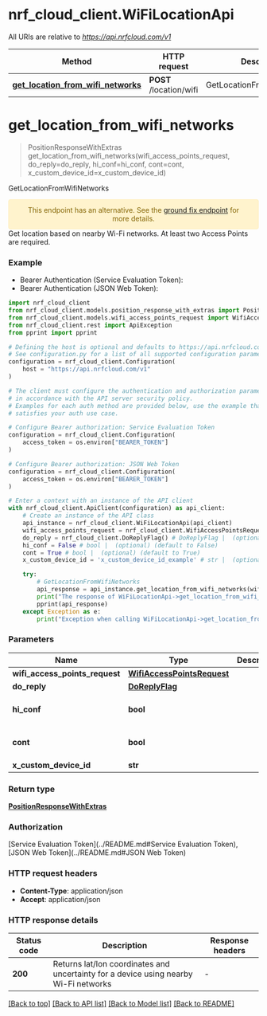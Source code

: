 # nrf_cloud_client.WiFiLocationApi

All URIs are relative to *https://api.nrfcloud.com/v1*

Method | HTTP request | Description
------------- | ------------- | -------------
[**get_location_from_wifi_networks**](WiFiLocationApi.md#get_location_from_wifi_networks) | **POST** /location/wifi | GetLocationFromWifiNetworks


# **get_location_from_wifi_networks**
> PositionResponseWithExtras get_location_from_wifi_networks(wifi_access_points_request, do_reply=do_reply, hi_conf=hi_conf, cont=cont, x_custom_device_id=x_custom_device_id)

GetLocationFromWifiNetworks

<div style="background-color: #fff3cd; color: #856404; text-align: center; border: 1px solid #ffeeba; border-radius: .25rem; padding: .75rem 1.25rem">This endpoint has an alternative. See the <a href="#tag/Ground-Fix">ground fix endpoint</a> for more details.</div>
Get location based on nearby Wi-Fi networks. At least two Access Points are required.

### Example

* Bearer Authentication (Service Evaluation Token):
* Bearer Authentication (JSON Web Token):

```python
import nrf_cloud_client
from nrf_cloud_client.models.position_response_with_extras import PositionResponseWithExtras
from nrf_cloud_client.models.wifi_access_points_request import WifiAccessPointsRequest
from nrf_cloud_client.rest import ApiException
from pprint import pprint

# Defining the host is optional and defaults to https://api.nrfcloud.com/v1
# See configuration.py for a list of all supported configuration parameters.
configuration = nrf_cloud_client.Configuration(
    host = "https://api.nrfcloud.com/v1"
)

# The client must configure the authentication and authorization parameters
# in accordance with the API server security policy.
# Examples for each auth method are provided below, use the example that
# satisfies your auth use case.

# Configure Bearer authorization: Service Evaluation Token
configuration = nrf_cloud_client.Configuration(
    access_token = os.environ["BEARER_TOKEN"]
)

# Configure Bearer authorization: JSON Web Token
configuration = nrf_cloud_client.Configuration(
    access_token = os.environ["BEARER_TOKEN"]
)

# Enter a context with an instance of the API client
with nrf_cloud_client.ApiClient(configuration) as api_client:
    # Create an instance of the API class
    api_instance = nrf_cloud_client.WiFiLocationApi(api_client)
    wifi_access_points_request = nrf_cloud_client.WifiAccessPointsRequest() # WifiAccessPointsRequest | 
    do_reply = nrf_cloud_client.DoReplyFlag() # DoReplyFlag |  (optional)
    hi_conf = False # bool |  (optional) (default to False)
    cont = True # bool |  (optional) (default to True)
    x_custom_device_id = 'x_custom_device_id_example' # str |  (optional)

    try:
        # GetLocationFromWifiNetworks
        api_response = api_instance.get_location_from_wifi_networks(wifi_access_points_request, do_reply=do_reply, hi_conf=hi_conf, cont=cont, x_custom_device_id=x_custom_device_id)
        print("The response of WiFiLocationApi->get_location_from_wifi_networks:\n")
        pprint(api_response)
    except Exception as e:
        print("Exception when calling WiFiLocationApi->get_location_from_wifi_networks: %s\n" % e)
```



### Parameters


Name | Type | Description  | Notes
------------- | ------------- | ------------- | -------------
 **wifi_access_points_request** | [**WifiAccessPointsRequest**](WifiAccessPointsRequest.md)|  | 
 **do_reply** | [**DoReplyFlag**](.md)|  | [optional] 
 **hi_conf** | **bool**|  | [optional] [default to False]
 **cont** | **bool**|  | [optional] [default to True]
 **x_custom_device_id** | **str**|  | [optional] 

### Return type

[**PositionResponseWithExtras**](PositionResponseWithExtras.md)

### Authorization

[Service Evaluation Token](../README.md#Service Evaluation Token), [JSON Web Token](../README.md#JSON Web Token)

### HTTP request headers

 - **Content-Type**: application/json
 - **Accept**: application/json

### HTTP response details

| Status code | Description | Response headers |
|-------------|-------------|------------------|
**200** | Returns lat/lon coordinates and uncertainty for a device using nearby Wi-Fi networks |  -  |

[[Back to top]](#) [[Back to API list]](../README.md#documentation-for-api-endpoints) [[Back to Model list]](../README.md#documentation-for-models) [[Back to README]](../README.md)

